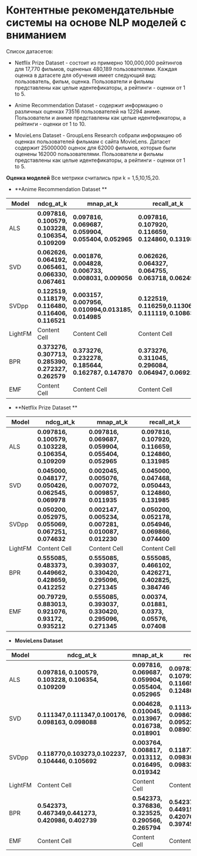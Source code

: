# Контентные рекомендательные системы на основе NLP моделей с вниманием 

Список датасетов: 
* Netflix Prize Dataset - состоит из примерно 100,000,000 рейтингов для 17,770 фильмов, оцененых 480,189 пользователями. Каждая оценка в датасете для обучения имеет следующий вид: пользователь, фильм, оценка. Пользователи и фильмы представлены как целые идентефикаторы, а рейтинги - оценки от 1 to 5.

* Anime Recommendation Dataset - содержит информацию о различных оценках 73516 пользователей на 12294 аниме. Пользователи и аниме представлены как целые идентефикаторы, а рейтинги - оценки от 1 to 10.

* MovieLens Dataset - GroupLens Research собрали информацию об оценках пользователей фильмам с сайта MovieLens. Датасет содержит 25000000 оценок для 62000 фильмов, которые были оценены 162000 пользователями. Пользователи и фильмы представлены как целые идентефикаторы, а рейтинги - оценки от 1 to 5.

**Оценка моделей**
Все метрики считались при k = 1,5,10,15,20. 

* **Anime Recommendation Dataset **

| Model  | ndcg_at_k | mnap_at_k | recall_at_k |
| ------------- | ------------- | ------------- | ------------- |
| ALS |  **0.097816, 0.100579, 0.103228, 0.106354, 0.109209** | **0.097816, 0.069687, 0.059904, 0.055404, 0.052965** | **0.097816, 0.107920, 0.116659, 0.124860, 0.131985** |
| SVD | **0.062626, 0.064192, 0.065461, 0.066330, 0.067461** | **0.001876, 0.004828, 0.006733, 0.008031, 	0.009056** | **0.062626, 0.064327, 0.064755, 0.063718, 0.062498** |
| SVDpp | **0.122519, 0.118179, 0.116480, 0.116406, 0.116521** | **0.003157, 0.007956, 0.010994,0.013185, 0.014985** | **0.122519, 0.116259,0.113068, 	0.111119,	0.108635** |
| LightFM | Content Cell  | Content Cell  | Content Cell  |
| BPR | **0.373276, 0.307713, 0.285390, 0.272327, 0.262579**  | **0.373276, 0.232278, 0.185644, 0.162787,	0.147870**  | **0.373276,	0.311045,	0.296084,	0.064947, 0.069216** |
| EMF | Content Cell  | Content Cell  | Content Cell  |

* **Netflix Prize Dataset **

| Model  | ndcg_at_k | mnap_at_k | recall_at_k |
| ------------- | ------------- | ------------- | ------------- |
| ALS |  **0.097816, 0.100579, 0.103228, 0.106354, 0.109209** | **0.097816, 0.069687, 0.059904, 0.055404, 0.052965** | **0.097816, 0.107920, 0.116659, 0.124860, 0.131985** |
| SVD | **0.045000, 0.048177, 0.050426, 0.062545, 0.069978** | **0.002045, 0.005076, 0.007072, 0.009857, 0.011935** | **0.045000, 0.047468, 0.050443, 0.124860, 0.131985** |
| SVDpp |  **0.050200, 0.052975, 0.055069, 0.067251, 0.074632** | **0.002147, 0.005234, 0.007281, 	0.010087, 0.012230** | **0.050200,	0.052178, 0.054946, 0.069866, 0.074400** |
| LightFM | Content Cell  | Content Cell  | Content Cell  |
| BPR | **0.555085, 0.483373, 0.449662, 0.428659, 0.412252** | **0.555085, 0.393037, 0.330420, 	0.295096, 0.271345** | **0.555085,	0.466102, 0.426271, 0.402825, 0.384746** |
| EMF | **00.79729, 0.883013,  0.921076, 0.93172, 0.935212** | **0.555085, 0.393037, 0.330420, 	0.295096, 0.271345** | **0.00374, 0.01881, 0.0373, 0.05576, 0.07408**  | 

* **MovieLens Dataset**

| Model  | ndcg_at_k | mnap_at_k | recall_at_k |
| ------------- | ------------- | ------------- | ------------- |
| ALS |  **0.097816, 0.100579, 0.103228, 0.106354, 0.109209** | **0.097816, 0.069687, 0.059904, 0.055404, 0.052965** | **0.097816, 0.107920, 0.116659, 0.124860, 0.131985** |
| SVD |  **0.111347,0.111347,0.100176, 0.098163, 	0.098088** | **0.004628, 0.010045, 0.013967, 0.016738, 0.018901** | **0.111347, 0.098621,	0.095228, 0.089077,	0.084889** |
| SVDpp | **0.118770,0.103273,0.102237, 0.104446, 	0.105692** | **0.003764, 0.008817,	0.013112, 0.016495, 0.019342** | **0.118770,0.100742,	0.098303, 0.098339,	0.095228** |
| LightFM | Content Cell  | Content Cell  | Content Cell  |
| BPR | **0.542373, 0.467349,0.441273, 0.420986, 0.402739** | **0.542373, 0.376836, 0.323525, 0.290566, 0.265794** | **0.542373, 0.449153, 0.420763, 0.397458, 0.376059** |
| EMF | Content Cell  | Content Cell  | Content Cell  |


